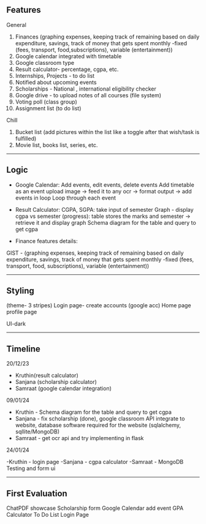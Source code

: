 ## Features
General

1. Finances (graphing expenses, keeping track of remaining based on daily expenditure, savings, track of money that gets spent monthly -fixed (fees, transport, food,subscriptions), variable (entertainment))
2. ⁠Google calendar integrated with timetable
3. Google classroom type
4. Result calculator- percentage, cgpa, etc.
5. Internships, Projects - to do list
6. Notified about upcoming events
7. Scholarships - National , international eligibility checker
8. Google drive - to upload notes of all courses (file system)
9. Voting poll (class group)
10. Assignment list (to do list)

Chill

1. Bucket list (add pictures within the list like a toggle after that wish/task is fulfilled)
2. Movie list, books list, series, etc.

---

## Logic
- Google Calendar: 
Add events, edit events, delete events
Add timetable as an event
upload image → feed it to any ocr → format output → add events in loop
Loop through each event

- Result Calculator:
CGPA, SGPA: take input of semester
Graph - display cgpa vs semester (progress): table stores the marks and semester → retrieve it and display graph
Schema diagram for the table and query to get cgpa

- Finance features details:

GIST - (graphing expenses, keeping track of remaining based on daily expenditure, savings, track of money that gets spent monthly -fixed (fees, transport, food, subscriptions), variable (entertainment))

---

## Styling

(theme- 3 stripes)
Login page- create accounts (google acc)
Home page
profile page



UI-dark

---
## Timeline

20/12/23 

- Kruthin(result calculator)
- Sanjana (scholarship calculator)
- Samraat (google calendar integration)

09/01/24

- Kruthin - Schema diagram for the table and query to get cgpa
- Sanjana - fix scholarship (done), google classroom API integrate to website, database software required for the website (sqlalchemy, sqllite/MongoDB)
- Samraat - get ocr api and try implementing in flask

24/01/24

-Kruthin - login page
-Sanjana - cgpa calculator
-Samraat - MongoDB Testing and form ui

---

## First Evaluation

ChatPDF showcase
Scholarship form
Google Calendar add event
GPA Calculator
To Do List
Login Page

